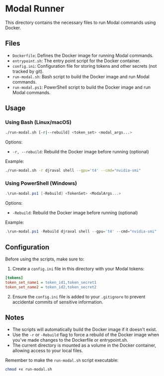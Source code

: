 # Modal Runner

This directory contains the necessary files to run Modal commands using Docker.

## Files

- `Dockerfile`: Defines the Docker image for running Modal commands.
- `entrypoint.sh`: The entry point script for the Docker container.
- `config.ini`: Configuration file for storing tokens and other secrets (not tracked by git).
- `run-modal.sh`: Bash script to build the Docker image and run Modal commands.
- `run-modal.ps1`: PowerShell script to build the Docker image and run Modal commands.

## Usage

### Using Bash (Linux/macOS)

```bash
./run-modal.sh [-r|--rebuild] <token_set> <modal_args...>
```

Options:
- `-r, --rebuild`: Rebuild the Docker image before running (optional)

Example:
```bash
./run-modal.sh -r djraval shell --gpu='t4' --cmd="nvidia-smi"
```

### Using PowerShell (Windows)

```powershell
.\run-modal.ps1 [-Rebuild] <TokenSet> <ModalArgs...>
```

Options:
- `-Rebuild`: Rebuild the Docker image before running (optional)

Example:
```powershell
.\run-modal.ps1 -Rebuild djraval shell --gpu='t4' --cmd="nvidia-smi"
```

## Configuration

Before using the scripts, make sure to:

1. Create a `config.ini` file in this directory with your Modal tokens:

```ini
[tokens]
token_set_name1 = token_id1,token_secret1
token_set_name2 = token_id2,token_secret2
```

2. Ensure the `config.ini` file is added to your `.gitignore` to prevent accidental commits of sensitive information.

## Notes

- The scripts will automatically build the Docker image if it doesn't exist.
- Use the `-r` or `-Rebuild` flag to force a rebuild of the Docker image when you've made changes to the Dockerfile or entrypoint.sh.
- The current directory is mounted as a volume in the Docker container, allowing access to your local files.


Remember to make the `run-modal.sh` script executable:

``` bash
chmod +x run-modal.sh
```
